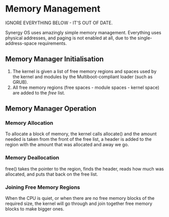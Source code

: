 # Memory Management

IGNORE EVERYTHING BELOW - IT'S OUT OF DATE.

Synergy OS uses amazingly simple memory management. Everything uses physical 
addresses, and paging is not enabled at all, due to the single-address-space 
requirements.

## Memory Manager Initialisation

1.	The kernel is given a list of free memory regions and spaces used by the 
	kernel and modules by the Multiboot-compliant loader (such as GRUB).
2.	All free memory regions (free spaces - module spaces - kernel space) are
	added to the *free* list.

## Memory Manager Operation

### Memory Allocation

To allocate a block of memory, the kernel calls allocate() and the amount needed
is taken from the front of the free list, a header is added to the region with
the amount that was allocated and away we go.

### Memory Deallocation

free() takes the pointer to the region, finds the header, reads how much was 
allocated, and puts that back on the free list.

### Joining Free Memory Regions

When the CPU is quiet, or when there are no free memory blocks of the required 
size, the kernel will go through and join together free memory blocks to make
bigger ones.

